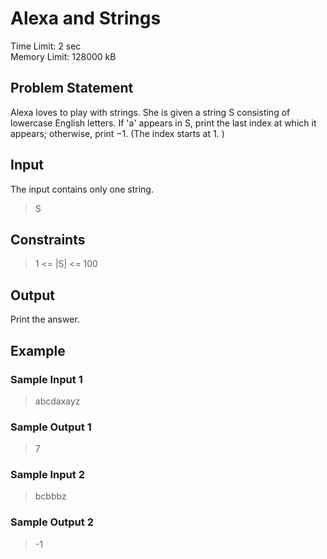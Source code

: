 # Alexa and Strings
Time Limit: 2 sec<br>
Memory Limit: 128000 kB
## Problem Statement
Alexa loves to play with strings. She is given a string S consisting of lowercase English letters.
If 'a' appears in S, print the last index at which it appears; otherwise, print −1. (The index starts at 1. )
## Input
The input contains only one string.
> S

## Constraints
> 1 <= |S| <= 100
## Output
Print the answer.
## Example
### Sample Input 1
> abcdaxayz
### Sample Output 1
> 7

### Sample Input 2
> bcbbbz
### Sample Output 2
> -1
